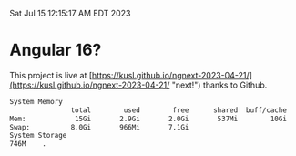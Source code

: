 Sat Jul 15 12:15:17 AM EDT 2023

# Angular 16?


This project is live at [https://kusl.github.io/ngnext-2023-04-21/](https://kusl.github.io/ngnext-2023-04-21/ "next!") thanks to Github.

```bash
System Memory
               total        used        free      shared  buff/cache   available
Mem:            15Gi       2.9Gi       2.0Gi       537Mi        10Gi        11Gi
Swap:          8.0Gi       966Mi       7.1Gi
System Storage
746M	.
```
